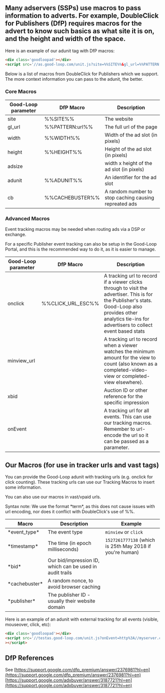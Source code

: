 ## Many adservers (SSPs) use macros to pass information to adverts. For example, DoubleClick for Publishers (DfP) requires macros for the advert to know such basics as what site it is on, and the height and width of the space.

Here is an example of our adunit tag with DfP macros:

```html
<div class='goodloopad'></div>
<script src='//as.good-loop.com/unit.js?site=%%SITE%%&gl_url=%%PATTERN:url%%&width=%%WIDTH%%&height=%%HEIGHT%%&adunit=%%ADUNIT%%&cb=%%CACHEBUSTER%%&onclick=%%CLICK_URL_ESC%%'></script>
```

Below is a list of macros from DoubleClick for Publishers which we support. The more context information you can pass to the adunit, the better.

### Core Macros

| Good-Loop parameter | DfP Macro | Description |
| --- | --- | --- |
| site | %%SITE%% | The website |
| gl_url | %%PATTERN:url%% | The full url of the page |
| width | %%WIDTH%% | Width of the ad slot (in pixels) |
| height | %%HEIGHT%% | Height of the ad slot (in pixels) |
| adsize |   | width x height of the ad slot (in pixels) |
| adunit | %%ADUNIT%% | An identifier for the ad slot |
| cb | %%CACHEBUSTER%% | A random number to stop caching causing repreated ads |

### Advanced Macros

Event tracking macros may be needed when routing ads via a DSP or exchange.

For a specific Publisher event tracking can also be setup in the Good-Loop Portal, and this is the recommended
way to do it, as it is easier to manage.

| Good-Loop parameter | DfP Macro | Description |
| --- | --- | --- |
| onclick | %%CLICK_URL_ESC%% | A tracking url to record if a viewer clicks through to visit the advertiser. This is for the Publisher's stats. Good-Loop also provides other analytics tie-ins for advertisers to collect event based stats |
| minview_url |    | A tracking url to record when a viewer watches the minimum amount for the view to count (also known as a completed-video-view or completed-view elsewhere). |
| xbid |    | Auction ID or other reference for the specific impression |
| onEvent |    | A tracking url for all events. This can use our tracking macros. Remember to url-encode the url so it can be passed as a parameter. |

## Our Macros (for use in tracker urls and vast tags)

You can provide the Good-Loop adunit with tracking urls (e.g. onclick for click counting).
These tracking urls can use our Tracking Macros to insert some information.

You can also use our macros in vast/vpaid urls.

Syntax note: We use the format \*term\*, as this does not cause issues with url encoding, nor does it conflict with DoubleClick's use of %%.

| Macro | Description | Example
| --- | --- | --- |
| \*event_type\* | The event type | <code>minview</code> or <code>click</code> |
| \*timestamp\* | The time (in epoch milliseconds) | <code>1527261777138</code> (which is 25th May 2018 if you're human) |
| \*bid\* | Our bid/impression ID, which can be used in audit trails |  |
| \*cachebuster\* | A random nonce, to avoid browser caching |  |
| \*publisher\* | The publisher ID - usually their website domain |  |

Here is an example of an adunit with external tracking for all events (visible, mouseover, click, etc):

```html
<div class='goodloopad'></div>
<script src='//testas.good-loop.com/unit.js?onEvent=http%3A//myserver.com/click-counter%3Fevent%3D*event_type*'
></script>
```

## DfP References

See [https://support.google.com/dfp_premium/answer/2376981?hl=en](https://support.google.com/dfp_premium/answer/2376981?hl=en)
[https://support.google.com/adxbuyer/answer/3187721?hl=en](https://support.google.com/adxbuyer/answer/3187721?hl=en)
